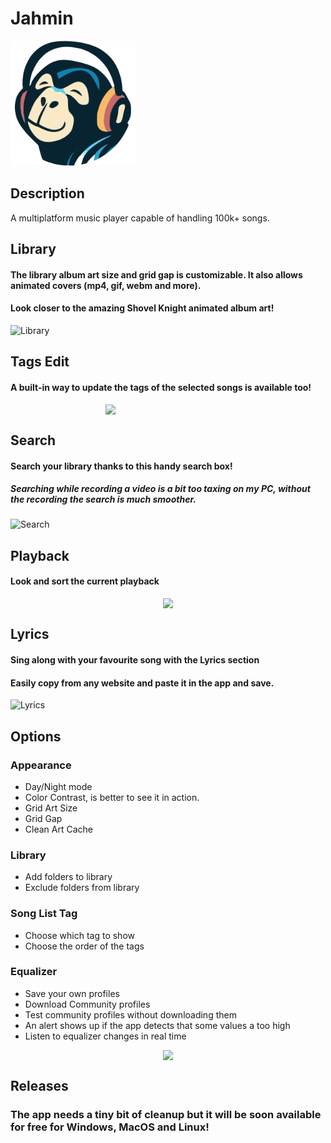 <h1>Jahmin</h1>

<img src="https://raw.githubusercontent.com/PacoGim/PacoGim.github.io/main/public/img/jahmin_logo.svg" alt="Jahmin Logo" style="width:200px;"/>

## Description

A multiplatform music player capable of handling 100k+ songs.

## Library

#### The library album art size and grid gap is customizable. It also allows animated covers (mp4, gif, webm and more).

#### Look closer to the amazing Shovel Knight animated album art!

<img src="https://i.imgur.com/U9wAzlf.gif" alt="Library"/>

## Tags Edit

#### A built-in way to update the tags of the selected songs is available too!

<img-container style="display:flex;justify-content:center;">
<img src="https://github.com/PacoGim/Jahmin/assets/34577195/3a2e0f4c-5d72-4140-906e-798b66aa2d5f" style="width:200px"/>
</img-container>

## Search

#### Search your library thanks to this handy search box!

##### Searching while recording a video is a bit too taxing on my PC, without the recording the search is much smoother.

<img src="https://i.imgur.com/jPoCdXy.gif" alt="Search"/>

## Playback

#### Look and sort the current playback

<img-container style="display:flex;justify-content:center;">
<img src="https://github.com/PacoGim/Jahmin/assets/34577195/08b9265c-34ac-4207-a3b0-a9831945296e"/>
</img-container>

## Lyrics

#### Sing along with your favourite song with the Lyrics section

#### Easily copy from any website and paste it in the app and save.

<img src="https://i.imgur.com/oIe44yZ.gif" alt="Lyrics"/>

## Options

### Appearance

- Day/Night mode
- Color Contrast, is better to see it in action.
- Grid Art Size
- Grid Gap
- Clean Art Cache

### Library

- Add folders to library
- Exclude folders from library

### Song List Tag

- Choose which tag to show
- Choose the order of the tags

### Equalizer

- Save your own profiles
- Download Community profiles
- Test community profiles without downloading them
- An alert shows up if the app detects that some values a too high
- Listen to equalizer changes in real time

<img-container style="display:flex;justify-content:center;">
<img src="https://github.com/PacoGim/Jahmin/assets/34577195/da04cd62-e363-423d-9a6c-8c972c57370b"/>
</img-container>

## Releases

### The app needs a tiny bit of cleanup but it will be soon available for free for Windows, MacOS and Linux!
